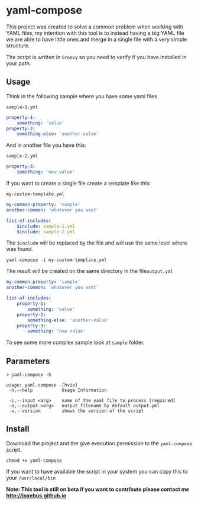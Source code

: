 # yaml-compose

This project was created to solve a common problem when working with YAML files,
my intention with this tool is to instead having a big YAML file we are able to have
little ones and merge in a single file with a very simple structure.

The script is written in `Groovy` so you need to verify if you have installed in your path.

## Usage

Think in the following sample where you have some yaml files

`sample-1.yml`
```yaml
property-1:
    something: 'value'
property-2:
    something-else: 'another-value'
```

And in another file you have this:

`sample-2.yml`
```yaml
property-3:
    something: 'new value'
```

If you want to create a single file create a template like this:

`my-custom-template.yml`
```yaml
my-common-property: 'sample'
another-common: 'whatever you want'

list-of-includes:
    $include: sample-1.yml
    $include: sample-2.yml
```

The `$include` will be replaced by the file and will use the same level where was found.

```
yaml-compose -i my-custom-template.yml
```

The result will be created on the same directory in the file`output.yml`
```yaml
my-common-property: 'sample'
another-common: 'whatever you want'

list-of-includes:
    property-1:
        something: 'value'
    property-2:
        something-else: 'another-value'
    property-3:
        something: 'new value'
```

To see some more complex sample look at `sample` folder.

## Parameters
```
> yaml-compose -h

usage: yaml-compose -[hvio]
 -h,--help           Usage Information
                     
 -i,--input <arg>    name of the yaml file to process [required]
 -o,--output <arg>   output filename by default output.yml
 -v,--version        shows the version of the script

```

## Install

Download the project and the give execution permission to the `yaml-compose` script.

```
chmod +x yaml-compose
```

If you want to have available the script in your system you can copy this to your `/usr/local/bin`

**Note: This tool is still on beta if you want to contribute please contact me http://joxebus.github.io**